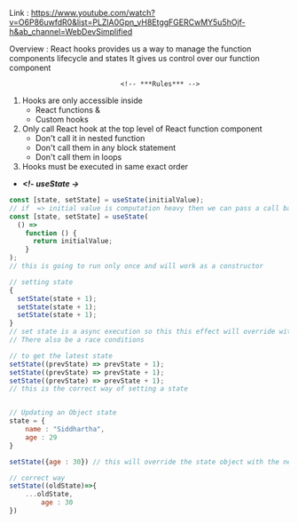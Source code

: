Link : https://www.youtube.com/watch?v=O6P86uwfdR0&list=PLZlA0Gpn_vH8EtggFGERCwMY5u5hOjf-h&ab_channel=WebDevSimplified

Overview :
React hooks provides us a way to manage the function components lifecycle and states
It gives us control over our function component

                                <!-- ***Rules*** -->

1. Hooks are only accessible inside
   - React functions &
   - Custom hooks
2. Only call React hook at the top level of React function component
   - Don't call it in nested function
   - Don't call them in any block statement
   - Don't call them in loops
3. Hooks must be executed in same exact order

- **_<!- useState ->_**

```js
const [state, setState] = useState(initialValue);
// if  => initial value is computation heavy then we can pass a call back function from useState
const [state, setState] = useState(
  () =>
    function () {
      return initialValue;
    }
);
// this is going to run only once and will work as a constructor

// setting state
{
  setState(state + 1);
  setState(state + 1);
  setState(state + 1);
}
// set state is a async execution so this this effect will override with the same value ;
// There also be a race conditions

// to get the latest state
setState((prevState) => prevState + 1);
setState((prevState) => prevState + 1);
setState((prevState) => prevState + 1);
// this is the correct way of setting a state


// Updating an Object state
state = {
    name : "Siddhartha",
    age : 29
}

setState({age : 30}) // this will override the state object with the new one

// correct way
setState((oldState)=>{
    ...oldState,
        age : 30
})
```
